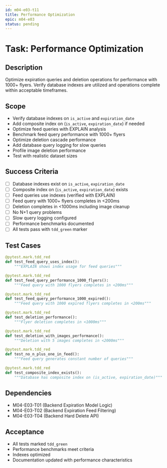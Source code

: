 ```yaml
---
id: m04-e03-t11
title: Performance Optimization
epic: m04-e03
status: pending
---
```


# Task: Performance Optimization

## Description
Optimize expiration queries and deletion operations for performance with 1000+ flyers. Verify database indexes are utilized and operations complete within acceptable timeframes.

## Scope
- Verify database indexes on `is_active` and `expiration_date`
- Add composite index on (`is_active`, `expiration_date`) if needed
- Optimize feed queries with EXPLAIN analysis
- Benchmark feed query performance with 1000+ flyers
- Optimize deletion cascade performance
- Add database query logging for slow queries
- Profile image deletion performance
- Test with realistic dataset sizes

## Success Criteria
- [ ] Database indexes exist on `is_active`, `expiration_date`
- [ ] Composite index on (`is_active`, `expiration_date`) exists
- [ ] Feed queries use indexes (verified with EXPLAIN)
- [ ] Feed query with 1000+ flyers completes in <200ms
- [ ] Deletion completes in <1000ms including image cleanup
- [ ] No N+1 query problems
- [ ] Slow query logging configured
- [ ] Performance benchmarks documented
- [ ] All tests pass with `tdd_green` marker

## Test Cases
```python
@pytest.mark.tdd_red
def test_feed_query_uses_index():
    """EXPLAIN shows index usage for feed queries"""

@pytest.mark.tdd_red
def test_feed_query_performance_1000_flyers():
    """Feed query with 1000 flyers completes in <200ms"""

@pytest.mark.tdd_red
def test_feed_query_performance_1000_expired():
    """Feed query with 1000 expired flyers completes in <200ms"""

@pytest.mark.tdd_red
def test_deletion_performance():
    """Flyer deletion completes in <1000ms"""

@pytest.mark.tdd_red
def test_deletion_with_images_performance():
    """Deletion with 5 images completes in <2000ms"""

@pytest.mark.tdd_red
def test_no_n_plus_one_in_feed():
    """Feed query generates constant number of queries"""

@pytest.mark.tdd_red
def test_composite_index_exists():
    """Database has composite index on (is_active, expiration_date)"""
```

## Dependencies
- M04-E03-T01 (Backend Expiration Model Logic)
- M04-E03-T02 (Backend Expiration Feed Filtering)
- M04-E03-T04 (Backend Hard Delete API)

## Acceptance
- All tests marked `tdd_green`
- Performance benchmarks meet criteria
- Indexes optimized
- Documentation updated with performance characteristics
